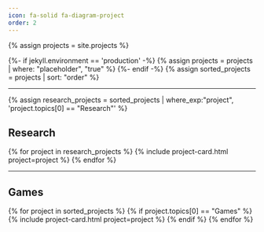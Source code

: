 ```yaml
---
icon: fa-solid fa-diagram-project
order: 2
---
```


{% assign projects = site.projects %}

{%- if jekyll.environment == 'production' -%}
  {% assign projects = projects | where: "placeholder", "true" %}
{%- endif -%}
{% assign sorted_projects = projects | sort: "order" %}

---

{% assign research_projects = sorted_projects | where_exp:"project", 'project.topics[0] == "Research"' %}

## Research

<section class="projects">
{% for project in research_projects %}
  {% include project-card.html project=project %}
{% endfor %}
</section>

---

## Games

<section class="projects">

{% for project in sorted_projects %}
  {% if project.topics[0] == "Games" %}
    {% include project-card.html project=project %}
  {% endif %}
{% endfor %}

</section>
